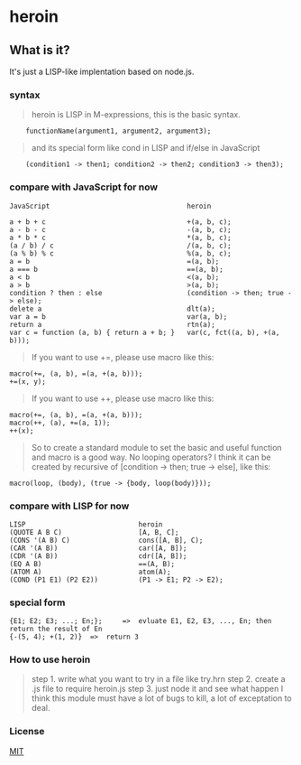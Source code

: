 heroin
======

What is it?
----
It's just a LISP-like implentation based on node.js.

### syntax

>	heroin is LISP in M-expressions, this is the basic syntax.

		functionName(argument1, argument2, argument3);

>	and its special form like cond in LISP and if/else in JavaScript

		(condition1 -> then1; condition2 -> then2; condition3 -> then3);

### compare with JavaScript for now

	JavaScript									heroin

	a + b + c									+(a, b, c);
	a - b - c									-(a, b, c);
	a * b * c									*(a, b, c);
	(a / b) / c									/(a, b, c);
	(a % b) % c									%(a, b, c);
	a = b										=(a, b);
	a === b										==(a, b);
	a < b										<(a, b);
	a > b										>(a, b);
	condition ? then : else						(condition -> then; true -> else);
	delete a									dlt(a);
	var a = b									var(a, b);
	return a									rtn(a);
	var c = function (a, b) { return a + b; }	var(c, fct((a, b), +(a, b)));

>	If you want to use +=, please use macro like this:

	macro(+=, (a, b), =(a, +(a, b)));
	+=(x, y);

>	If you want to use ++, please use macro like this:

	macro(+=, (a, b), =(a, +(a, b)));
	macro(++, (a), +=(a, 1));
	++(x);

>	So to create a standard module to set the basic and useful function and macro is a good way.
>   No looping operators? I think it can be created by recursive of [condition -> then; true -> else], like this:
	
	macro(loop, (body), (true -> {body, loop(body)}));

### compare with LISP for now

	LISP							heroin
	(QUOTE A B C)					[A, B, C];
	(CONS '(A B) C)					cons([A, B], C);
	(CAR '(A B))					car([A, B]);
	(CDR '(A B))					cdr([A, B]);
	(EQ A B)						==(A, B);
	(ATOM A)						atom(A);
	(COND (P1 E1) (P2 E2))			(P1 -> E1; P2 -> E2);

### special form

	{E1; E2; E3; ...; En;};		=>	evluate E1, E2, E3, ..., En; then return the result of En
	{-(5, 4); +(1, 2)}	=>	return 3

### How to use heroin
> step 1. write what you want to try in a file like try.hrn
> step 2. create a .js file to require heroin.js
> step 3. just node it and see what happen
> I think this module must have a lot of bugs to kill, a lot of exceptation to deal.

### License

[MIT](http://opensource.org/licenses/MIT)